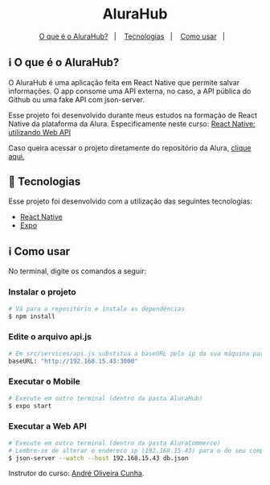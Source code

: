 <h1 align="center"> 
	AluraHub 
</h1>

<p align="center">
  <a href="#information_source-o-que-é-o-alurahub">O que é o AluraHub?</a>&nbsp;&nbsp;&nbsp;|&nbsp;&nbsp;&nbsp;
  <a href="#rocket-Tecnologias">Tecnologias</a>&nbsp;&nbsp;&nbsp;|&nbsp;&nbsp;&nbsp;
  <a href="#information_source-como-usar">Como usar</a>&nbsp;&nbsp;&nbsp;|&nbsp;&nbsp;&nbsp;
</p>

## :information_source: O que é o AluraHub?

O AluraHub é uma aplicação feita em React Native que permite salvar informações. O app consome uma API externa, no caso, a API pública do Github ou uma fake API com json-server.

Esse projeto foi desenvolvido durante meus estudos na formação de React Native da plataforma da Alura. Especificamente neste curso:
<a href="https://www.alura.com.br/curso-online-react-native-utilizando-web-api">React Native: utilizando Web API</a>

Caso queira acessar o projeto diretamente do repositório da Alura, <a href="https://github.com/alura-cursos/react-native-ficando-online/tree/aula4">clique aqui.</a>


## :rocket: Tecnologias

Esse projeto foi desenvolvido com a utilização das seguintes tecnologias:
- [React Native][rn]
- [Expo][expo]

## :information_source: Como usar

No terminal, digite os comandos a seguir:

### Instalar o projeto

```bash
# Vá para o repositório e instale as dependências
$ npm install
```

### Edite o arquivo api.js

```bash
# Em src/services/api.js substitua a baseURL pelo ip da sua máquina para acessar com o celular através do App do Expo
baseURL: "http://192.168.15.43:3000"
```

### Executar o Mobile

```bash
# Execute em outro terminal (dentro da pasta AluraHub)
$ expo start
```

### Executar a Web API

```bash
# Execute em outro terminal (dentro da pasta AluraCommerce)
# Lembre-se de alterar o endereco ip (192.168.15.43) para o do seu computador!!
$ json-server --watch --host 192.168.15.43 db.json
```


Instrutor do curso: [André Oliveira Cunha](https://www.linkedin.com/in/andr%C3%A9-oliveira-cunha-b26b3a156/). 

[nodejs]: https://nodejs.org/
[expo]: https://docs.expo.dev/
[rn]: https://facebook.github.io/react-native/
